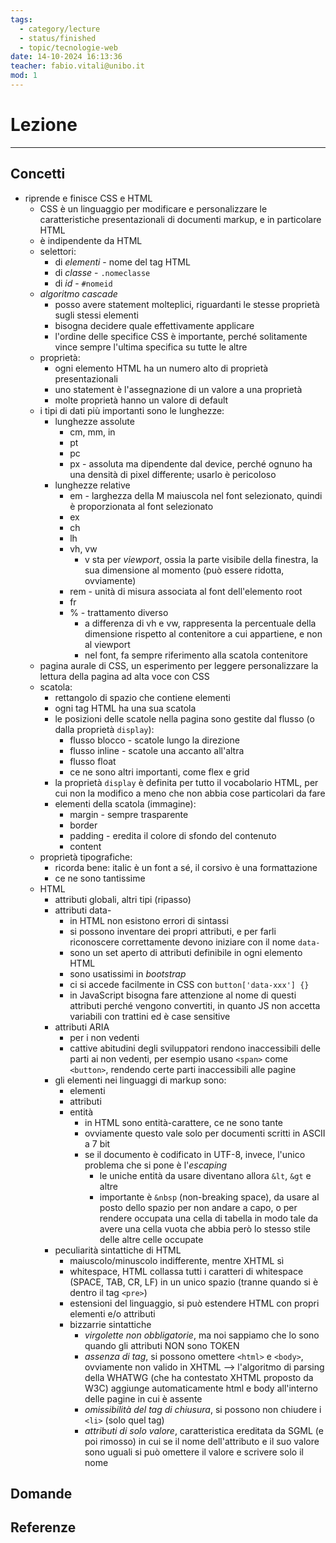 ```yaml
---
tags:
  - category/lecture
  - status/finished
  - topic/tecnologie-web
date: 14-10-2024 16:13:36
teacher: fabio.vitali@unibo.it
mod: 1
---
```

# Lezione
---
## Concetti
- riprende e finisce CSS e HTML
	- CSS è un linguaggio per modificare e personalizzare le caratteristiche presentazionali di documenti markup, e in particolare HTML
	- è indipendente da HTML
	- selettori:
		- di _elementi_ - nome del tag HTML
		- di _classe_ - `.nomeclasse`
		- di _id_ - `#nomeid`
	- _algoritmo cascade_
		- posso avere statement molteplici, riguardanti le stesse proprietà sugli stessi elementi
		- bisogna decidere quale effettivamente applicare
		- l'ordine delle specifice CSS è importante, perché solitamente vince sempre l'ultima specifica su tutte le altre
	- proprietà:
		- ogni elemento HTML ha un numero alto di proprietà presentazionali
		- uno statement è l'assegnazione di un valore a una proprietà
		- molte proprietà hanno un valore di default
	- i tipi di dati più importanti sono le lunghezze:
		- lunghezze assolute
			- cm, mm, in
			- pt
			- pc
			- px - assoluta ma dipendente dal device, perché ognuno ha una densità di pixel differente; usarlo è pericoloso
		- lunghezze relative
			- em - larghezza della M maiuscola nel font selezionato, quindi è proporzionata al font selezionato
			- ex
			- ch
			- lh
			- vh, vw
				- v sta per _viewport_, ossia la parte visibile della finestra, la sua dimensione al momento (può essere ridotta, ovviamente)
			- rem - unità di misura associata al font dell'elemento root
			- fr
			- % - trattamento diverso
				- a differenza di vh e vw, rappresenta la percentuale della dimensione rispetto al contenitore a cui appartiene, e non al viewport
				- nel font, fa sempre riferimento alla scatola contenitore
	- pagina aurale di CSS, un esperimento per leggere personalizzare la lettura della pagina ad alta voce con CSS
	- scatola:
		- rettangolo di spazio che contiene elementi
		- ogni tag HTML ha una sua scatola
		- le posizioni delle scatole nella pagina sono gestite dal flusso (o dalla proprietà `display`):
			- flusso blocco - scatole lungo la direzione
			- flusso inline - scatole una accanto all'altra
			- flusso float
			- ce ne sono altri importanti, come flex e grid
		- la proprietà `display` è definita per tutto il vocabolario HTML, per cui non la modifico a meno che non abbia cose particolari da fare
		- elementi della scatola (immagine):
			- margin - sempre trasparente
			- border
			- padding - eredita il colore di sfondo del contenuto
			- content
	- proprietà tipografiche:
		- ricorda bene: italic è un font a sé, il corsivo è una formattazione
		- ce ne sono tantissime
	- HTML
		- attributi globali, altri tipi (ripasso)
		- attributi data-
			- in HTML non esistono errori di sintassi
			- si possono inventare dei propri attributi, e per farli riconoscere correttamente devono iniziare con il nome `data-`
			- sono un set aperto di attributi definibile in ogni elemento HTML
			- sono usatissimi in _bootstrap_
			- ci si accede facilmente in CSS con `button['data-xxx'] {}`
			- in JavaScript bisogna fare attenzione al nome di questi attributi perché vengono convertiti, in quanto JS non accetta variabili con trattini ed è case sensitive
		- attributi ARIA
			- per i non vedenti
			- cattive abitudini degli sviluppatori rendono inaccessibili delle parti ai non vedenti, per esempio usano `<span>` come `<button>`, rendendo certe parti inaccessibili alle pagine
		- gli elementi nei linguaggi di markup sono:
			- elementi
			- attributi
			- entità
				- in HTML sono entità-carattere, ce ne sono tante
				- ovviamente questo vale solo per documenti scritti in ASCII a 7 bit
				- se il documento è codificato in UTF-8, invece, l'unico problema che si pone è l'_escaping_
					- le uniche entità da usare diventano allora `&lt`, `&gt` e altre
					- importante è `&nbsp` (non-breaking space), da usare al posto dello spazio per non andare a capo, o per rendere occupata una cella di tabella in modo tale da avere una cella vuota che abbia però lo stesso stile delle altre celle occupate
		- peculiarità sintattiche di HTML
			- maiuscolo/minuscolo indifferente, mentre XHTML sì
			- whitespace, HTML collassa tutti i caratteri di whitespace (SPACE, TAB, CR, LF) in un unico spazio (tranne quando si è dentro il tag `<pre>`)
			- estensioni del linguaggio, si può estendere HTML con propri elementi e/o attributi
			- bizzarrie sintattiche
				- _virgolette non obbligatorie_, ma noi sappiamo che lo sono quando gli attributi NON sono TOKEN
				- _assenza di tag_, si possono omettere `<html>` e `<body>`, ovviamente non valido in XHTML --> l'algoritmo di parsing della WHATWG (che ha contestato XHTML proposto da W3C) aggiunge automaticamente html e body all'interno delle pagine in cui è assente
				- _omissibilità del tag di chiusura_, si possono non chiudere i `<li>` (solo quel tag)
				- _attributi di solo valore_, caratteristica ereditata da SGML (e poi rimosso) in cui se il nome dell'attributo e il suo valore sono uguali si può omettere il valore e scrivere solo il nome

## Domande

## Referenze
